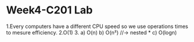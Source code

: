 # Week4-C201 Lab
1.Every computers have a different CPU speed so we use operations times to mesure efficiency.
2.O(1)
3. 
a) O(n)
b) O(n²) //-> nested *
c) O(logn) 
